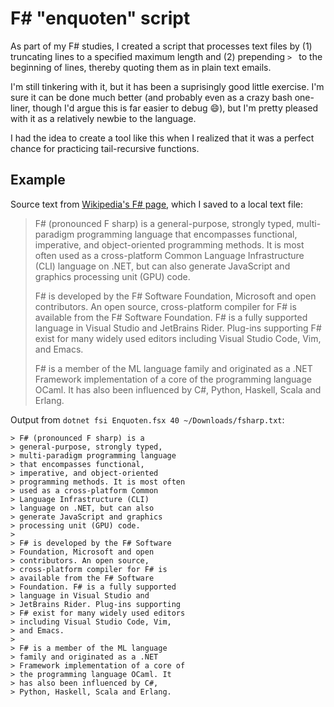 # F# "enquoten" script

As part of my F# studies, I created a script that processes text files by (1) truncating lines to a specified maximum length and (2) prepending `> ` to the beginning of lines, thereby quoting them as in plain text emails.

<script src="https://gist.github.com/codeconscious/6e098acad292171667eda3862aa6cdc7.js"></script>

I'm still tinkering with it, but it has been a suprisingly good little exercise. I'm sure it can be done much better (and probably even as a crazy bash one-liner, though I'd argue this is far easier to debug 😄), but I'm pretty pleased with it as a relatively newbie to the language.

I had the idea to create a tool like this when I realized that it was a perfect chance for practicing tail-recursive functions.

## Example

Source text from [Wikipedia's F# page](https://en.wikipedia.org/wiki/F_Sharp_(programming_language)), which I saved to a local text file:

> F# (pronounced F sharp) is a general-purpose, strongly typed, multi-paradigm programming language that encompasses functional, imperative, and object-oriented programming methods. It is most often used as a cross-platform Common Language Infrastructure (CLI) language on .NET, but can also generate JavaScript and graphics processing unit (GPU) code.
> 
> F# is developed by the F# Software Foundation, Microsoft and open contributors. An open source, cross-platform compiler for F# is available from the F# Software Foundation. F# is a fully supported language in Visual Studio and JetBrains Rider. Plug-ins supporting F# exist for many widely used editors including Visual Studio Code, Vim, and Emacs.
> 
> F# is a member of the ML language family and originated as a .NET Framework implementation of a core of the programming language OCaml. It has also been influenced by C#, Python, Haskell, Scala and Erlang.

Output from `dotnet fsi Enquoten.fsx 40 ~/Downloads/fsharp.txt`:

```plain text
> F# (pronounced F sharp) is a 
> general-purpose, strongly typed, 
> multi-paradigm programming language 
> that encompasses functional, 
> imperative, and object-oriented 
> programming methods. It is most often 
> used as a cross-platform Common 
> Language Infrastructure (CLI) 
> language on .NET, but can also 
> generate JavaScript and graphics 
> processing unit (GPU) code.
> 
> F# is developed by the F# Software 
> Foundation, Microsoft and open 
> contributors. An open source, 
> cross-platform compiler for F# is 
> available from the F# Software 
> Foundation. F# is a fully supported 
> language in Visual Studio and 
> JetBrains Rider. Plug-ins supporting 
> F# exist for many widely used editors 
> including Visual Studio Code, Vim, 
> and Emacs.
> 
> F# is a member of the ML language 
> family and originated as a .NET 
> Framework implementation of a core of 
> the programming language OCaml. It 
> has also been influenced by C#, 
> Python, Haskell, Scala and Erlang. 
```
